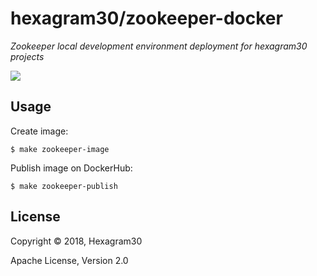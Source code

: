 # hexagram30/zookeeper-docker

*Zookeeper local development environment deployment for hexagram30 projects*

[![][logo]][logo-large]


## Usage

Create image:
```
$ make zookeeper-image
```

Publish image on DockerHub:
```
$ make zookeeper-publish
```


## License

Copyright © 2018, Hexagram30

Apache License, Version 2.0


<!-- Named page links below: /-->

[logo]: https://raw.githubusercontent.com/hexagram30/resources/master/branding/logo/h30-logo-1-long-with-text-x688.png
[logo-large]: https://raw.githubusercontent.com/hexagram30/resources/master/branding/logo/h30-logo-1-long-with-text-x3440.png
[fork]: https://github.com/wurstmeister/zookeeper-docker
